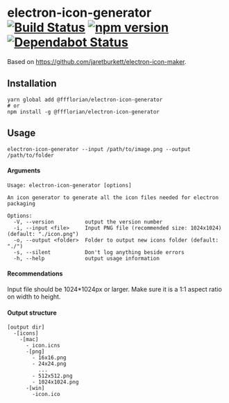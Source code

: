 # electron-icon-generator [![Build Status](https://action-badges.now.sh/ffflorian/electron-icon-generator)](https://github.com/ffflorian/electron-icon-generator/actions/) [![npm version](https://img.shields.io/npm/v/@ffflorian/electron-icon-generator.svg?style=flat)](https://www.npmjs.com/package/@ffflorian/electron-icon-generator) [![Dependabot Status](https://api.dependabot.com/badges/status?host=github&repo=ffflorian/electron-icon-generator)](https://dependabot.com)

Based on https://github.com/jaretburkett/electron-icon-maker.

## Installation

```
yarn global add @ffflorian/electron-icon-generator
# or
npm install -g @ffflorian/electron-icon-generator
```

## Usage

```
electron-icon-generator --input /path/to/image.png --output /path/to/folder
```

#### Arguments

```
Usage: electron-icon-generator [options]

An icon generator to generate all the icon files needed for electron packaging

Options:
  -V, --version          output the version number
  -i, --input <file>     Input PNG file (recommended size: 1024x1024) (default: "./icon.png")
  -o, --output <folder>  Folder to output new icons folder (default: "./")
  -s, --silent           Don't log anything beside errors
  -h, --help             output usage information
```

#### Recommendations

Input file should be 1024\*1024px or larger. Make sure it is a 1:1 aspect ratio on width to height.

#### Output structure

```
[output dir]
  -[icons]
    -[mac]
      - icon.icns
      -[png]
        - 16x16.png
        - 24x24.png
          ...
        - 512x512.png
        - 1024x1024.png
      -[win]
        -icon.ico
```
